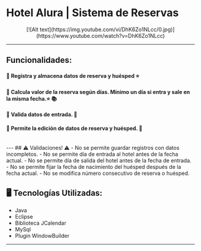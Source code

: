 #   Hotel Alura | Sistema de Reservas


   <p align="center" >
     [![Alt text](https://img.youtube.com/vi/DhK6Zo1NLcc/0.jpg)](https://www.youtube.com/watch?v=DhK6Zo1NLcc)
</p>

---
##  Funcionalidades:

#### 🔹 Registra y almacena datos de reserva y huésped ⭐
#### 🔹 Calcula valor de la reserva según días. Mínimo un día si entra y sale en la misma fecha.⭐ 📚
#### 🔹 Valida datos de entrada. 📃
#### 🔹 Permite la edición de datos de reserva y huésped. 📃
</br>
---
## ⚠️ Validaciones! ⚠️
- No se permite guardar registros con datos incompletos.
- No se permite día de entrada al hotel antes de la fecha actual.
- No se permite día de salida del hotel antes de la fecha de entrada.
- No se permite fijar la fecha de nacimiento del huésped después de la fecha actual.
- No se modifica número consecutivo de reserva o huésped. </br>

## 🖥️ Tecnologías Utilizadas:

- Java
- Eclipse
- Biblioteca JCalendar
- MySql
- Plugin WindowBuilder </br>

---
